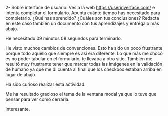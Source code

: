 2- Sobre interface de usuario:
Ves a la web https://userinyerface.com/
e intenta completar el formulario. Apunta cuánto tiempo has necesitado para completarlo. ¿Qué has aprendido? ¿Cuáles son tus conclusiones? Redacta en este caso también un documento con tus aprendizajes y entrégalo más abajo.


He necesitado 09 minutos 08 segundos para terminarlo. 

He visto muchos cambios de convenciones. Esto ha sido un poco frustrante porque todo aquello que siempre es así era diferente. Lo que más me chocó es no poder tabular en el formulario, te llevaba a otro sitio. También me resultó muy frustrante tener que marcar todas las imágenes en la validación de humano ya que me di cuenta al final que los checkbox estaban arriba en lugar de abajo. 

Ha sido curioso realizar esta actividad.

Me ha resultado gracioso el tema de la ventana modal ya que lo tuve que pensar para ver como cerrarla. 

Interesante. 